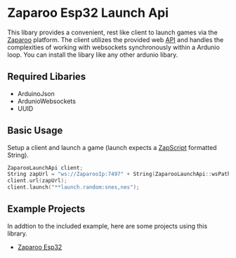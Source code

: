 # Zaparoo Esp32 Launch Api
This libary provides a convenient, rest like client to launch games via the [Zaparoo](https://tapto.wiki/Main_Page) platform. The client utilizes the provided web [API](https://tapto.wiki/API) and handles the complexities of working with websockets synchronously within a Ardunio loop. You can install the libary like any other ardunio libary.

## Required Libaries
* ArduinoJson
* ArdunioWebsockets
* UUID

## Basic Usage

Setup a client and launch a game (launch expects a [ZapScript](https://wiki.zaparoo.org/ZapScript) formatted String).
```c++
ZaparooLaunchApi client;
String zapUrl = "ws://ZaparooIp:7497" + String(ZaparooLaunchApi::wsPath);
client.url(zapUrl);
client.launch("**launch.random:snes,nes");
```
## Example Projects
In addtion to the included example, here are some projects using this library.
* [Zaparoo Esp32](https://github.com/ZaparooProject/zaparoo-esp32)
